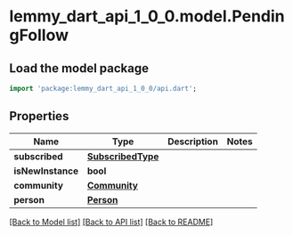 # lemmy_dart_api_1_0_0.model.PendingFollow

## Load the model package
```dart
import 'package:lemmy_dart_api_1_0_0/api.dart';
```

## Properties
Name | Type | Description | Notes
------------ | ------------- | ------------- | -------------
**subscribed** | [**SubscribedType**](SubscribedType.md) |  | 
**isNewInstance** | **bool** |  | 
**community** | [**Community**](Community.md) |  | 
**person** | [**Person**](Person.md) |  | 

[[Back to Model list]](../README.md#documentation-for-models) [[Back to API list]](../README.md#documentation-for-api-endpoints) [[Back to README]](../README.md)



